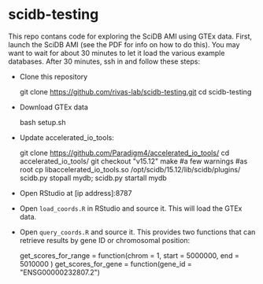 # scidb-testing

This repo contans code for exploring the SciDB AMI using GTEx data. First,
launch the SciDB AMI (see the PDF for info on how to do this). You may want to
wait for about 30 minutes to let it load the various example databases. After
30 minutes, ssh in and follow these steps:

* Clone this repository

	git clone https://github.com/rivas-lab/scidb-testing.git
	cd scidb-testing

* Download GTEx data

	bash setup.sh

* Update accelerated_io_tools:

	git clone https://github.com/Paradigm4/accelerated_io_tools/
	cd accelerated_io_tools/
	git checkout "v15.12"
	make  #a few warnings 
	#as root
	cp libaccelerated_io_tools.so /opt/scidb/15.12/lib/scidb/plugins/
	scidb.py stopall mydb; scidb.py startall mydb

* Open RStudio at [ip address]:8787
* Open `load_coords.R` in RStudio and source it. This will load the GTEx data.
* Open `query_coords.R` and source it. This provides two functions that can
retrieve results by gene ID or chromosomal position:

	get_scores_for_range = function(chrom = 1, start = 5000000, end = 5010000 )
	get_scores_for_gene = function(gene_id = "ENSG00000232807.2")
